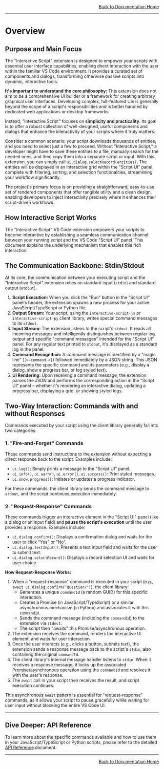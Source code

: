 <div style="text-align: right;">
    <a href="documentation.md">Back to Documentation Home</a>
</div>

---

# Overview

## Purpose and Main Focus

The "Interactive Script" extension is designed to empower your scripts with essential user interface capabilities, enabling direct interaction with the user within the familiar VS Code environment. It provides a curated set of components and dialogs, transforming otherwise passive scripts into dynamic, interactive tools.

**It's important to understand the core philosophy:** This extension does not aim to be a comprehensive UI builder or a framework for creating arbitrary graphical user interfaces. Developing complex, full-featured UIs is generally beyond the scope of a script's responsibilities and is better handled by dedicated web applications or desktop frameworks.

Instead, "Interactive Script" focuses on **simplicity and practicality**. Its goal is to offer a robust collection of well-designed, useful components and dialogs that enhance the interactivity of your scripts where it truly matters.

Consider a common scenario: your script downloads thousands of entities, and you need to select just a few to proceed. Without "Interactive Script," a developer might have to save these entities to a file, manually search for the needed ones, and then copy them into a separate script or input. With this extension, you can simply call `ui.dialog.selectRecord(entities)`. The entities will be displayed in an interactive grid within the "Script UI" panel, complete with filtering, sorting, and selection functionalities, streamlining your workflow significantly.

The project's primary focus is on providing a straightforward, easy-to-use set of rendered components that offer tangible utility and a clean design, enabling developers to inject interactivity precisely where it enhances their script-driven workflows.


## How Interactive Script Works

The "Interactive Script" VS Code extension empowers your scripts to become interactive by establishing a seamless communication channel between your running script and the VS Code "Script UI" panel. This document explains the underlying mechanism that enables this rich interaction.


## The Communication Backbone: Stdin/Stdout

At its core, the communication between your executing script and the "Interactive Script" extension relies on standard input (`stdin`) and standard output (`stdout`).

1.  **Script Execution:** When you click the "Run" button in the "Script UI" panel's header, the extension spawns a new process for your active JavaScript/TypeScript or Python file.
2.  **Output Stream:** Your script, using the `interactive-script-js` or `interactive-script-py` client library, writes special command messages to its `stdout`.
3.  **Input Stream:** The extension listens to the script's `stdout`. It reads all incoming messages and intelligently distinguishes between regular log output and specific "command messages" intended for the "Script UI" panel. For any regular text printed to `stdout`, it's displayed as a standard log in the panel.
4.  **Command Recognition:** A command message is identified by a "magic line" (`[>-command-<]`) followed immediately by a JSON string. This JSON represents the specific command and its parameters (e.g., display a dialog, show a progress bar, or log styled text).
5.  **UI Rendering:** Upon receiving a command message, the extension parses the JSON and performs the corresponding action in the "Script UI" panel – whether it's rendering an interactive dialog, updating a progress bar, displaying a grid, or showing styled logs.

## Two-Way Interaction: Commands with and without Responses

Commands executed by your script using the client library generally fall into two categories:

### 1. "Fire-and-Forget" Commands

These commands send instructions to the extension without expecting a direct response back to the script. Examples include:

* `ui.log()`: Simply prints a message to the "Script UI" panel.
* `ui.info()`, `ui.warn()`, `ui.error()`, `ui.success()`: Print styled messages.
* `ui.show.progress()`: Initiates or updates a progress indicator.

For these commands, the client library sends the command message to `stdout`, and the script continues execution immediately.

### 2. "Request-Response" Commands

These commands trigger an interactive element in the "Script UI" panel (like a dialog or an input field) and **pause the script's execution** until the user provides a response. Examples include:

* `ui.dialog.confirm()`: Displays a confirmation dialog and waits for the user to click "Yes" or "No".
* `ui.dialog.textInput()`: Presents a text input field and waits for the user to submit text.
* `ui.dialog.selectRecord()`: Displays a record selection UI and waits for user choice.

**How Request-Response Works:**

1.  When a "request-response" command is executed in your script (e.g., `await ui.dialog.confirm("Question?")`), the client library:
    * Generates a unique `commandId` (a random GUID) for this specific interaction.
    * Creates a Promise (in JavaScript/TypeScript) or a similar asynchronous mechanism (in Python) and associates it with this `commandId`.
    * Sends the command message (including the `commandId`) to the extension via `stdout`.
    * The script then "awaits" this Promise/asynchronous operation.
2.  The extension receives the command, renders the interactive UI element, and waits for user interaction.
3.  Once the user interacts (e.g., clicks a button, submits text), the extension sends a response message back to the script's `stdin`, also containing the original `commandId`.
4.  The client library's internal message handler listens to `stdin`. When it receives a response message, it looks up the associated Promise/asynchronous operation using the `commandId` and resolves it with the user's response.
5.  The `await` call in your script then receives the result, and script execution continues.

This asynchronous `await` pattern is essential for "request-response" commands, as it allows your script to pause gracefully while waiting for user input without blocking the entire VS Code UI.

---

## Dive Deeper: API Reference

To learn more about the specific commands available and how to use them in your JavaScript/TypeScript or Python scripts, please refer to the detailed [API Reference](api.md) document.

---
<div style="text-align: right;">
    <a href="documentation.md">Back to Documentation Home</a>
</div>